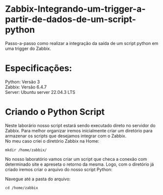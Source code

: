 # Zabbix-Integrando-um-trigger-a-partir-de-dados-de-um-script-python
Passo-a-passo como realizar a integração da saída de um script python em uma trigger do Zabbix.

# Especificações:<br />
Python: Versão 3<br />
Zabbix: Versão 6.4.7<br />
Server: Ubuntu server 22.04.3 LTS<br />


# Criando o Python Script<br />
Neste laborário nosso script estará sendo executado direto no servidor do Zabbix. Para melhor organizar iremos inicialmente criar um diretório para armazenar os scripts que desejamos integrar com o Zabbix.<br />
No meu caso criei o diretório Zabbix na Home:<br />

<pre class="notranslate"><code class="notranslate">mkdir /home/zabbix/
</code></pre>

No nosso laboratório vamos criar um script que checa a conexão com determinado site e apreseta o retorno da mesma. Logo, com o diretório já criado iremos criar o arquivo do nosso script Python:<br />

Navegue até a pasta do arquivo:<br />
<pre class="notranslate"><code class="notranslate">cd /home/zabbix
</code></pre>
